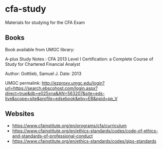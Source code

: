 # cfa-study
Materials for studying for the CFA Exam

## Books

Book available from UMGC library:

A-plus Study Notes : CFA 2013 Level I Certification: a Complete Course of Study for Chartered Financial Analyst

Author: Gottlieb, Samuel J.
Date: 2013

UMGC permalink: http://ezproxy.umgc.edu/login?url=https://search.ebscohost.com/login.aspx?direct=true&db=e025xna&AN=563207&site=eds-live&scope=site&profile=edsebook&ebv=EB&ppid=pp_V

## Websites

- https://www.cfainstitute.org/en/programs/cfa/curriculum
- https://www.cfainstitute.org/en/ethics-standards/codes/code-of-ethics-and-standards-of-professional-conduct
- https://www.cfainstitute.org/en/ethics-standards/codes/gips-standards


